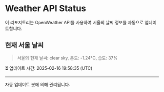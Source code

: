 
# Weather API Status

이 리포지토리는 OpenWeather API를 사용하여 서울의 날씨 정보를 자동으로 업데이트합니다.

## 현재 서울 날씨
> 서울의 현재 날씨: clear sky, 온도: -1.24°C, 습도: 37%

⏳ 업데이트 시간: 2025-02-16 19:58:35 (UTC)

---
자동 업데이트 봇에 의해 관리됩니다.
